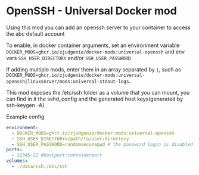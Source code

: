 # OpenSSH - Universal Docker mod

Using this mod you can add an openssh server to your container to access the abc default account

To enable, in docker container arguments, set an environment variable `DOCKER_MODS=ghcr.io/zjudgenie/docker-mods:universal-openssh` and env vars `SSH_USER_DIRECTORY` and/or `SSH_USER_PASSWORD`

If adding multiple mods, enter them in an array separated by `|`, such as `DOCKER_MODS=ghcr.io/zjudgenie/docker-mods:universal-openssh|linuxserver/mods:universal-stdout-logs`.

This mod exposes the /etc/ssh folder as a volume that you can mount, you can find in it the sshd_config and the generated host keys(generated by ssh-keygen -A)

Example config
```yaml
environment:
  - DOCKER_MODS=ghcr.io/zjudgenie/docker-mods:universal-openssh
  - SSH_USER_DIRECTORY=/path/to/user/directory
  - SSH_USER_PASSWORD=randomsecurepwd # the password login is disabled by default, you can enable it fiddling in the sshd_config
ports:
  - 12345:22 #hostport:containerport
volumes:
  - ./data/ssh:/etc/ssh
```
